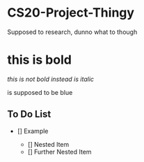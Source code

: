# CS20-Project-Thingy
Supposed to research, dunno what to though
# this is bold

_this is not bold instead is italic_
<p style="color red;">is supposed to be blue</p>

## To Do List
- [] Example

  - [] Nested Item
   - [] Further Nested Item
